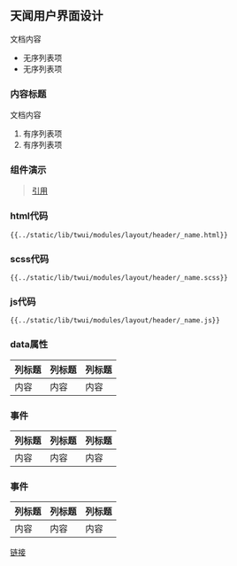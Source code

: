 ## 天闻用户界面设计
文档内容

+ 无序列表项
+ 无序列表项

### 内容标题
文档内容

1. 有序列表项
2. 有序列表项

### 组件演示
> [引用](../static/lib/twui/modules/layout/header/_name.html)

### html代码

```
{{../static/lib/twui/modules/layout/header/_name.html}}
```

### scss代码

```
{{../static/lib/twui/modules/layout/header/_name.scss}}
```

### js代码

```
{{../static/lib/twui/modules/layout/header/_name.js}}
```

### data属性

| 列标题 | 列标题 | 列标题 |
| ----- | ----- | ----- |
| 内容 | 内容 | 内容 |

### 事件

| 列标题 | 列标题 | 列标题 |
| ----- | ----- | ----- |
| 内容 | 内容 | 内容 |

### 事件

| 列标题 | 列标题 | 列标题 |
| ----- | ----- | ----- |
| 内容 | 内容 | 内容 |

[链接](http://www.xxx.com)